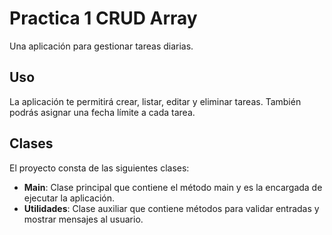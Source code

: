 # Practica 1 CRUD Array

Una aplicación para gestionar tareas diarias.

## Uso

La aplicación te permitirá crear, listar, editar y eliminar tareas. También podrás asignar una fecha límite a cada tarea.

## Clases

El proyecto consta de las siguientes clases:

* **Main**: Clase principal que contiene el método main y es la encargada de ejecutar la aplicación.
* **Utilidades**: Clase auxiliar que contiene métodos para validar entradas y mostrar mensajes al usuario.
